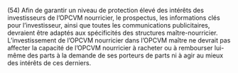 (54) Afin de garantir un niveau de protection élevé des intérêts des investisseurs de l’OPCVM nourricier, le prospectus, les informations clés pour l’investisseur, ainsi que toutes les communications publicitaires, devraient être adaptés aux spécificités des structures maître-nourricier. L’investissement de l’OPCVM nourricier dans l’OPCVM maître ne devrait pas affecter la capacité de l’OPCVM nourricier à racheter ou à rembourser lui-même des parts à la demande de ses porteurs de parts ni à agir au mieux des intérêts de ces derniers.